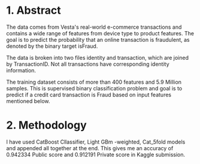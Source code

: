 # 1. Abstract
The data comes from Vesta's real-world e-commerce transactions and contains a wide range of features from device type to product features. The goal is to predict the probability that an online transaction is fraudulent, as denoted by the binary target isFraud.

The data is broken into two files identity and transaction, which are joined by TransactionID. Not all transactions have corresponding identity information.

The training dataset consists of more than 400 features and 5.9 Million samples. This is supervised binary classification problem and goal is to predict if a credit card transaction is Fraud based on input features mentioned below.

# 2. Methodology
I have used CatBoost Cllassifier, Light GBm -weighted, Cat_5fold models and appended all together at the end. This gives me an accuracy of 0.942334 Public score and 0.912191 Private score in Kaggle submission.
